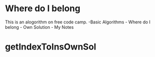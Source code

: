 # Where do I belong

This is an alogorithm on free code camp.
    -Basic Algorithms
        - Where do I belong - Own Solution 
        - My Notes
 
# getIndexToInsOwnSol
